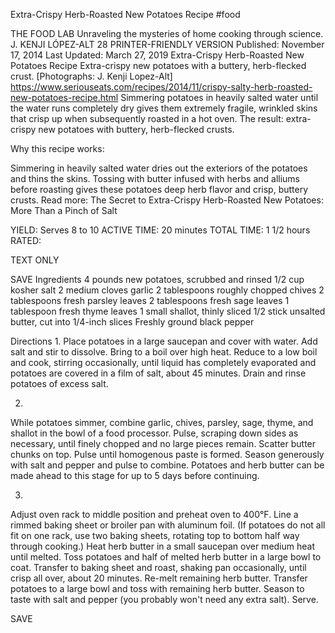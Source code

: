 Extra-Crispy Herb-Roasted New Potatoes Recipe
#food 

THE FOOD LAB Unraveling the mysteries of home cooking through science.
J. KENJI LÓPEZ-ALT
28     PRINTER-FRIENDLY VERSION
Published: November 17, 2014 Last Updated: March 27, 2019
Extra-Crispy Herb-Roasted New Potatoes Recipe
Extra-crispy new potatoes with a buttery, herb-flecked crust. [Photographs: J. Kenji Lopez-Alt]
https://www.seriouseats.com/recipes/2014/11/crispy-salty-herb-roasted-new-potatoes-recipe.html
Simmering potatoes in heavily salted water until the water runs completely dry gives them extremely fragile, wrinkled skins that crisp up when subsequently roasted in a hot oven. The result: extra-crispy new potatoes with buttery, herb-flecked crusts.

Why this recipe works:

Simmering in heavily salted water dries out the exteriors of the potatoes and thins the skins.
Tossing with butter infused with herbs and alliums before roasting gives these potatoes deep herb flavor and crisp, buttery crusts.
Read more: The Secret to Extra-Crispy Herb-Roasted New Potatoes: More Than a Pinch of Salt

YIELD:
Serves 8 to 10
ACTIVE TIME:
20 minutes
TOTAL TIME:
1 1/2 hours
RATED:
    
TEXT ONLY 
 
 
 SAVE
Ingredients
4 pounds new potatoes, scrubbed and rinsed
1/2 cup kosher salt
2 medium cloves garlic
2 tablespoons roughly chopped chives
2 tablespoons fresh parsley leaves
2 tablespoons fresh sage leaves
1 tablespoon fresh thyme leaves
1 small shallot, thinly sliced
1/2 stick unsalted butter, cut into 1/4-inch slices
Freshly ground black pepper

Directions
1.
Place potatoes in a large saucepan and cover with water. Add salt and stir to dissolve. Bring to a boil over high heat. Reduce to a low boil and cook, stirring occasionally, until liquid has completely evaporated and potatoes are covered in a film of salt, about 45 minutes. Drain and rinse potatoes of excess salt.


2.
While potatoes simmer, combine garlic, chives, parsley, sage, thyme, and shallot in the bowl of a food processor. Pulse, scraping down sides as necessary, until finely chopped and no large pieces remain. Scatter butter chunks on top. Pulse until homogenous paste is formed. Season generously with salt and pepper and pulse to combine. Potatoes and herb butter can be made ahead to this stage for up to 5 days before continuing.


3.
Adjust oven rack to middle position and preheat oven to 400°F. Line a rimmed baking sheet or broiler pan with aluminum foil. (If potatoes do not all fit on one rack, use two baking sheets, rotating top to bottom half way through cooking.) Heat herb butter in a small saucepan over medium heat until melted. Toss potatoes and half of melted herb butter in a large bowl to coat. Transfer to baking sheet and roast, shaking pan occasionally, until crisp all over, about 20 minutes. Re-melt remaining herb butter. Transfer potatoes to a large bowl and toss with remaining herb butter. Season to taste with salt and pepper (you probably won't need any extra salt). Serve.


 SAVE